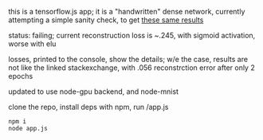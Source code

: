 this is a tensorflow.js app;  it is a "handwritten" dense network, currently attempting a simple sanity check, to get [these same results](https://stats.stackexchange.com/questions/190148/building-an-autoencoder-in-tensorflow-to-surpass-pca#answer-307746) 

status: failing;  current reconstruction loss is ~.245, with sigmoid activation, worse with elu 

losses, printed to the console, show the details;  w/e the case, results are not like the linked stackexchange, with .056 reconstrction error after only 2 epochs

updated to use node-gpu backend, and node-mnist 

clone the repo, install deps with npm, run /app.js
```
npm i
node app.js
```
